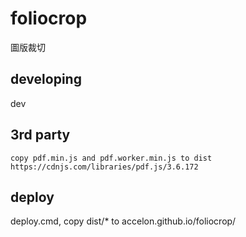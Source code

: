 # foliocrop
圖版裁切

## developing
dev 

## 3rd party
    copy pdf.min.js and pdf.worker.min.js to dist  https://cdnjs.com/libraries/pdf.js/3.6.172

## deploy
deploy.cmd,  copy dist/* to accelon.github.io/foliocrop/

